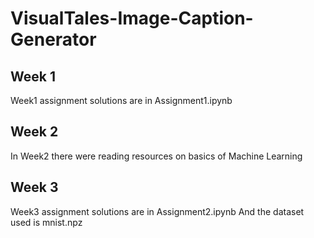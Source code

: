 # VisualTales-Image-Caption-Generator

## Week 1 
Week1 assignment solutions are in Assignment1.ipynb
## Week 2
In Week2 there were reading resources on basics of Machine Learning
## Week 3
Week3 assignment solutions are in Assignment2.ipynb
And the dataset used is mnist.npz


